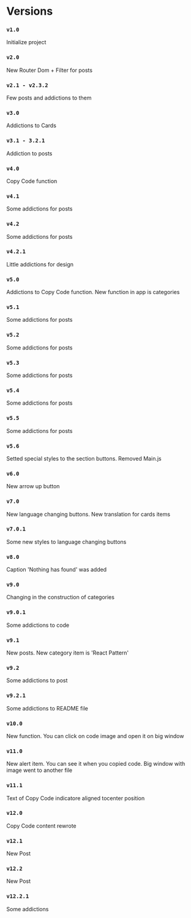 # Versions

### `v1.0`

Initialize project

### `v2.0`

New Router Dom + Filter for posts

### `v2.1 - v2.3.2`

Few posts and addictions to them

### `v3.0`

Addictions to Cards

### `v3.1 - 3.2.1`

Addiction to posts

### `v4.0`

Copy Code function

### `v4.1`

Some addictions for posts

### `v4.2`

Some addictions for posts

### `v4.2.1`

Little addictions for design

### `v5.0`

Addictions to Copy Code function.
New function in app is categories

### `v5.1`

Some addictions for posts

### `v5.2`

Some addictions for posts

### `v5.3`

Some addictions for posts

### `v5.4`

Some addictions for posts

### `v5.5`

Some addictions for posts

### `v5.6`

Setted special styles to the section buttons. Removed Main.js

### `v6.0`

New arrow up button

### `v7.0`

New language changing buttons. New translation for cards items

### `v7.0.1`

Some new styles to language changing buttons

### `v8.0`

Caption 'Nothing has found' was added

### `v9.0`

Changing in the construction of categories

### `v9.0.1`

Some addictions to code

### `v9.1`

New posts. New category item is 'React Pattern'

### `v9.2`

Some addictions to post

### `v9.2.1`

Some addictions to README file

### `v10.0`

New function. You can click on code image and open it on big window

### `v11.0`

New alert item. You can see it when you copied code. Big window with image went to another file

### `v11.1`

Text of Copy Code indicatore aligned tocenter position

### `v12.0`

Copy Code content rewrote

### `v12.1`

New Post

### `v12.2`

New Post

### `v12.2.1`

Some addictions